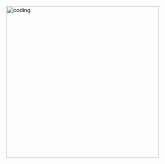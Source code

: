 <img align="right" alt="coding" width="400" src="https://www.hubspot.com/hubfs/Smiling%20Leo%20Perfect%20GIF.gif"> </img>

